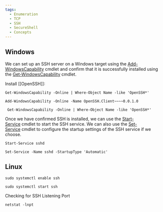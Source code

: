 ```yaml
---
tags:
  - Enumeration
  - TCP
  - SSH
  - SecureShell
  - Concepts
---
```


## Windows 

We can set up an SSH server on a Windows target using the [Add-WindowsCapability](https://docs.microsoft.com/en-us/powershell/module/dism/add-windowscapability?view=windowsserver2022-ps) cmdlet and confirm that it is successfully installed using the [Get-WindowsCapability](https://docs.microsoft.com/en-us/powershell/module/dism/get-windowscapability?view=windowsserver2022-ps) cmdlet.

Install [[OpenSSH]]:

```powershell-session
Get-WindowsCapability -Online | Where-Object Name -like 'OpenSSH*'
```

```powershell-session
Add-WindowsCapability -Online -Name OpenSSH.Client~~~~0.0.1.0
```

```powershell-session
 Get-WindowsCapability -Online | Where-Object Name -like 'OpenSSH*'
```

Once we have confirmed SSH is installed, we can use the [Start-Service](https://docs.microsoft.com/en-us/powershell/module/microsoft.powershell.management/start-service?view=powershell-7.2) cmdlet to start the SSH service. We can also use the [Set-Service](https://docs.microsoft.com/en-us/powershell/module/microsoft.powershell.management/set-service?view=powershell-7.2) cmdlet to configure the startup settings of the SSH service if we choose.

```powershell-session
Start-Service sshd  
```

```powershell-session
Set-Service -Name sshd -StartupType 'Automatic'  
```


## Linux

```shell-session
sudo systemctl enable ssh
```

```shell-session
sudo systemctl start ssh
```

Checking for SSH Listening Port

```shell-session
netstat -lnpt
```